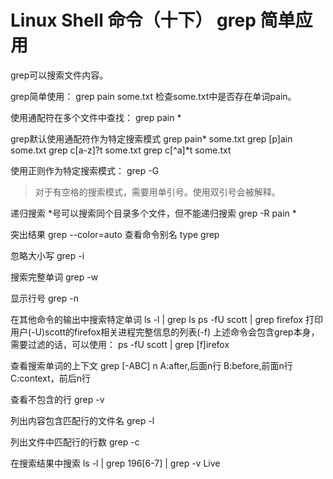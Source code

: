 # Linux Shell 命令（十下） grep 简单应用


grep可以搜索文件内容。

grep简单使用：
grep pain some.txt
检查some.txt中是否存在单词pain。

使用通配符在多个文件中查找：
grep pain *

grep默认使用通配符作为特定搜索模式
grep pain* some.txt
grep [p]ain some.txt
grep c[a-z]?t some.txt
grep c[^a]*t some.txt

使用正则作为特定搜索模式：
grep -G
>对于有空格的搜索模式，需要用单引号。使用双引号会被解释。

递归搜索
*号可以搜索同个目录多个文件，但不能递归搜索
grep -R pain *

突出结果
grep --color=auto
查看命令别名
type grep

忽略大小写
grep -i

搜索完整单词
grep -w

显示行号
grep -n

在其他命令的输出中搜索特定单词
ls -l | grep ls
ps -fU scott | grep firefox
打印用户(-U)scott的firefox相关进程完整信息的列表(-f)
上述命令会包含grep本身，需要过滤的话，可以使用：
ps -fU scott | grep [f]irefox

查看搜索单词的上下文
grep [-ABC] n
A:after,后面n行
B:before,前面n行
C:context，前后n行

查看不包含的行
grep -v

列出内容包含匹配行的文件名
grep -l

列出文件中匹配行的行数
grep -c

在搜索结果中搜索
ls -l | grep 196[6-7] | grep -v Live



